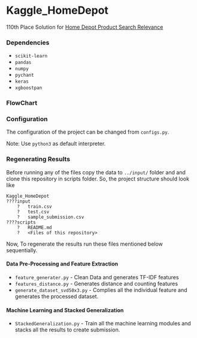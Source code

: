 # Kaggle_HomeDepot

110th Place Solution for [Home Depot Product Search Relevance][kaggle_home]

### Dependencies
- `scikit-learn`
- `pandas`
- `numpy`
- `pychant`
- `keras`
- `xgboostpan`

### FlowChart

### Configuration 
The configuration of the project can be changed from `configs.py`.

Note: Use `python3` as default interpreter.

### Regenerating Results
Before running any of the files copy the data to `../input/` folder and and clone this repository in scripts folder. So, the project structure should look like

```
Kaggle_HomeDepot
????input
    ?   train.csv
    ?   test.csv
    ?   sample_submission.csv
????scripts
    ?   README.md
    ?   <Files of this repository>
```

Now, To regenerate the results run these files mentioned below sequentially. 

#### Data Pre-Processing and Feature Extraction

- `feature_generater.py` - Clean Data and generates TF-IDF features
- `features_distance.py` - Generates distance and counting features
- `generate_dataset_svd50x3.py` - Complies all the individual feature and generates the processed dataset.

#### Machine Learning and Stacked Generalization

- `StackedGeneralization.py` - Train all the machine learning modules and stacks all the results to create submission.

[//]: # (These are reference links used in the body of this note and get stripped out when the markdown processor does its job. There is no need to format nicely because it shouldn't be seen. Thanks SO - http://stackoverflow.com/questions/4823468/store-comments-in-markdown-syntax)


   [kaggle_home]: <https://www.kaggle.com/c/home-depot-product-search-relevance>
